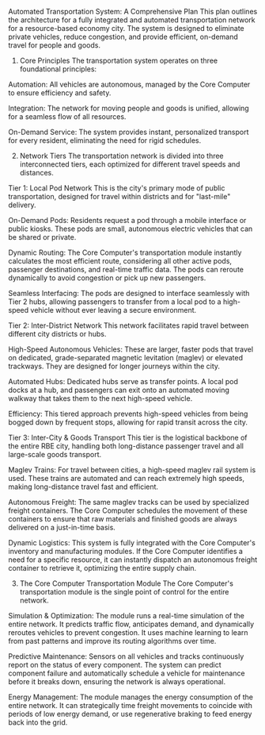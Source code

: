 Automated Transportation System: A Comprehensive Plan
This plan outlines the architecture for a fully integrated and automated transportation network for a resource-based economy city. The system is designed to eliminate private vehicles, reduce congestion, and provide efficient, on-demand travel for people and goods.

1. Core Principles
The transportation system operates on three foundational principles:

Automation: All vehicles are autonomous, managed by the Core Computer to ensure efficiency and safety.

Integration: The network for moving people and goods is unified, allowing for a seamless flow of all resources.

On-Demand Service: The system provides instant, personalized transport for every resident, eliminating the need for rigid schedules.

2. Network Tiers
The transportation network is divided into three interconnected tiers, each optimized for different travel speeds and distances.

Tier 1: Local Pod Network
This is the city's primary mode of public transportation, designed for travel within districts and for "last-mile" delivery.

On-Demand Pods: Residents request a pod through a mobile interface or public kiosks. These pods are small, autonomous electric vehicles that can be shared or private.

Dynamic Routing: The Core Computer's transportation module instantly calculates the most efficient route, considering all other active pods, passenger destinations, and real-time traffic data. The pods can reroute dynamically to avoid congestion or pick up new passengers.

Seamless Interfacing: The pods are designed to interface seamlessly with Tier 2 hubs, allowing passengers to transfer from a local pod to a high-speed vehicle without ever leaving a secure environment.

Tier 2: Inter-District Network
This network facilitates rapid travel between different city districts or hubs.

High-Speed Autonomous Vehicles: These are larger, faster pods that travel on dedicated, grade-separated magnetic levitation (maglev) or elevated trackways. They are designed for longer journeys within the city.

Automated Hubs: Dedicated hubs serve as transfer points. A local pod docks at a hub, and passengers can exit onto an automated moving walkway that takes them to the next high-speed vehicle.

Efficiency: This tiered approach prevents high-speed vehicles from being bogged down by frequent stops, allowing for rapid transit across the city.

Tier 3: Inter-City & Goods Transport
This tier is the logistical backbone of the entire RBE city, handling both long-distance passenger travel and all large-scale goods transport.

Maglev Trains: For travel between cities, a high-speed maglev rail system is used. These trains are automated and can reach extremely high speeds, making long-distance travel fast and efficient.

Autonomous Freight: The same maglev tracks can be used by specialized freight containers. The Core Computer schedules the movement of these containers to ensure that raw materials and finished goods are always delivered on a just-in-time basis.

Dynamic Logistics: This system is fully integrated with the Core Computer's inventory and manufacturing modules. If the Core Computer identifies a need for a specific resource, it can instantly dispatch an autonomous freight container to retrieve it, optimizing the entire supply chain.

3. The Core Computer Transportation Module
The Core Computer's transportation module is the single point of control for the entire network.

Simulation & Optimization: The module runs a real-time simulation of the entire network. It predicts traffic flow, anticipates demand, and dynamically reroutes vehicles to prevent congestion. It uses machine learning to learn from past patterns and improve its routing algorithms over time.

Predictive Maintenance: Sensors on all vehicles and tracks continuously report on the status of every component. The system can predict component failure and automatically schedule a vehicle for maintenance before it breaks down, ensuring the network is always operational.

Energy Management: The module manages the energy consumption of the entire network. It can strategically time freight movements to coincide with periods of low energy demand, or use regenerative braking to feed energy back into the grid.
